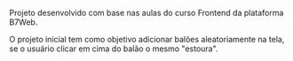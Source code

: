 Projeto desenvolvido com base nas aulas do curso Frontend da plataforma B7Web.

O projeto inicial tem como objetivo adicionar balões aleatoriamente na tela, se o usuário clicar em cima do balão o mesmo "estoura".